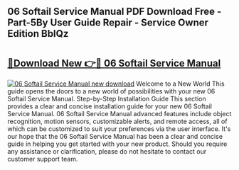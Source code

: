 ## 06 Softail Service Manual PDF Download Free - Part-5By User Guide Repair - Service Owner Edition BbIQz

# <h2><a href="http://bc87978.oget.top/?id=06+Softail+Service+Manual">🔗Download New 👉🔴 06 Softail Service Manual</a></h2>

[![06 Softail Service Manual new download](https://i.imgur.com/5g1atiW.png)](http://bc87978.oget.top/?id=06+Softail+Service+Manual)
Welcome to a New World This guide opens the doors to a new world of possibilities with your new 06 Softail Service Manual. Step-by-Step Installation Guide This section provides a clear and concise installation guide for your new 06 Softail Service Manual. 06 Softail Service Manual advanced features include object recognition, motion sensors, customizable alerts, and remote access, all of which can be customized to suit your preferences via the user interface. It's our hope that the 06 Softail Service Manual has been a clear and concise guide in helping you get started with your new product. Should you require any assistance or clarification, please do not hesitate to contact our customer support team.
